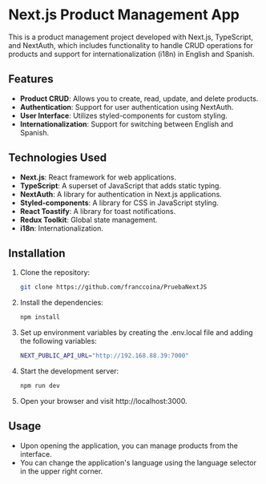 # Next.js Product Management App

This is a product management project developed with Next.js, TypeScript, and NextAuth, which includes functionality to handle CRUD operations for products and support for internationalization (i18n) in English and Spanish.

## Features

- **Product CRUD**: Allows you to create, read, update, and delete products.
- **Authentication**: Support for user authentication using NextAuth.
- **User Interface**: Utilizes styled-components for custom styling.
- **Internationalization**: Support for switching between English and Spanish.

## Technologies Used

- **Next.js**: React framework for web applications.
- **TypeScript**: A superset of JavaScript that adds static typing.
- **NextAuth**: A library for authentication in Next.js applications.
- **Styled-components**: A library for CSS in JavaScript styling.
- **React Toastify**: A library for toast notifications.
- **Redux Toolkit**: Global state management.
- **i18n**: Internationalization.

## Installation

1. Clone the repository:

   ```bash
   git clone https://github.com/franccoina/PruebaNextJS

2. Install the dependencies:

   ```bash
   npm install

3. Set up environment variables by creating the .env.local file and adding the following variables:

   ```bash
   NEXT_PUBLIC_API_URL="http://192.168.88.39:7000"

4. Start the development server:

   ```bash
   npm run dev 

5.  Open your browser and visit http://localhost:3000. 

## Usage

- Upon opening the application, you can manage products from the interface.
- You can change the application's language using the language selector in the upper right corner.
